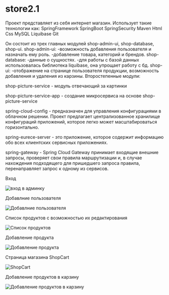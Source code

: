 # store2.1

Проект представляет из себя интернет магазин. Использует такие технологии как: 
SpringFramework
SpringBoot
SpringSecurity
Maven
Html
Css
MySQL
Liquibase
Git

Он состоит из трех главных модулей shop-admin-ui, shop-database, shop-ui. 
shop-admin-ui: 
      -возможность добавления пользователя и назначать ему роль.
      -добавление товара, категорий и брендов.
shop-database:
      -данные о сущностях.
      -для работы с базой данных использовалась библиотека liquibase, она упрощает работу с бд.
shop-ui:
      -отображение на странице пользователя продукции, возможность добавления и удаления из карзины.
Второстепенные модули:

shop-picture-service - модуль отвечающий за картинки 

shop-picture-service-app - создание микросервиса на основе shop-picture-service

spring-cloud-config - предназначен для управления конфигурациями в облачном решении. 
                      Проект предлагает централизованное хранилище конфигураций приложений, которое 
                      легко может масштабироваться горизонтально.
                      
spring-eurece-server -  это приложение, которое содержит информацию обо всех клиентских сервисных приложениях.

spring-gateway - Spring Cloud Gateway принимает входящие внешние запросы, проверяет
                 свои правила маршрутизации и, в случае нахождения подходящего для
                 пришедшего запроса правила, перенаправляет запрос к одному из сервисов.
                 
Вход

![вход в админку](https://user-images.githubusercontent.com/106084565/184637208-e2ac4de8-df32-4d21-a28f-44d295e56de8.png)

Добавлние пользователя

![Добавлние пользователя](https://user-images.githubusercontent.com/106084565/184638756-ba39c922-2930-4ce8-84ac-2703c498ec6d.png)

Список продуктов с возможностью их редактирования

![Список продуктов](https://user-images.githubusercontent.com/106084565/184638713-1488b62f-d98d-4c7c-96f8-237a3b6a0b4a.png)

Добавление продукта

![Добавление продукта](https://user-images.githubusercontent.com/106084565/184640782-c73d4671-c49b-44a2-9a7d-56ae614a4d18.png)

Страница магазина ShopCart

![ShopCart](https://user-images.githubusercontent.com/106084565/184643197-2734c1be-a8af-4347-bc1d-6a92a25c57aa.png)

Добавление продуктов в карзину

![Добавление продуктов в карзину](https://user-images.githubusercontent.com/106084565/184643292-60ae0c30-98c9-4df5-936b-b79da3d3b555.png)






